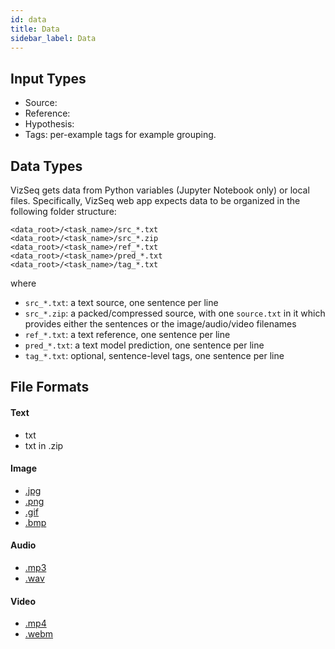 ```yaml
---
id: data
title: Data
sidebar_label: Data
---
```


## Input Types
- Source:
- Reference:
- Hypothesis:
- Tags: per-example tags for example grouping. 

## Data Types
VizSeq gets data from Python variables (Jupyter Notebook only) or local files. Specifically, VizSeq web app expects data
to be organized in the following folder structure:

```
<data_root>/<task_name>/src_*.txt
<data_root>/<task_name>/src_*.zip
<data_root>/<task_name>/ref_*.txt
<data_root>/<task_name>/pred_*.txt
<data_root>/<task_name>/tag_*.txt
```

where

- `src_*.txt`: a text source, one sentence per line
- `src_*.zip`: a packed/compressed source, with one `source.txt` in it which provides either the sentences or the image/audio/video filenames
- `ref_*.txt`: a text reference, one sentence per line
- `pred_*.txt`: a text model prediction, one sentence per line
- `tag_*.txt`: optional, sentence-level tags, one sentence per line


## File Formats

#### Text
- txt
- txt in .zip

#### Image
- [.jpg](https://en.wikipedia.org/wiki/JPEG)
- [.png](https://en.wikipedia.org/wiki/Portable_Network_Graphics)
- [.gif](https://en.wikipedia.org/wiki/GIF)
- [.bmp](https://en.wikipedia.org/wiki/BMP_file_format)

#### Audio
- [.mp3](https://en.wikipedia.org/wiki/MP3)
- [.wav](https://en.wikipedia.org/wiki/WAV)

#### Video
- [.mp4](https://en.wikipedia.org/wiki/MPEG-4_Part_14)
- [.webm](https://en.wikipedia.org/wiki/WebM)
